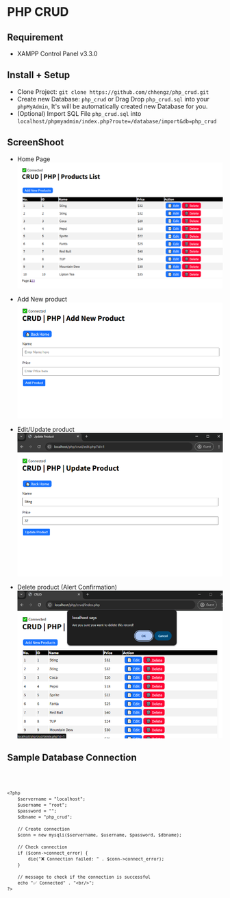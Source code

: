 # PHP CRUD

## Requirement

- XAMPP Control Panel v3.3.0

## Install + Setup

- Clone Project: `git clone https://github.com/chhengz/php_crud.git`
- Create new Database: `php_crud` or Drag Drop `php_crud.sql` into your `phpMyAdmin`, It's will be automatically created new Database for you.
- (Optional) Import SQL File `php_crud.sql` into `localhost/phpmyadmin/index.php?route=/database/import&db=php_crud`

## ScreenShoot

- Home Page
![home page](images/home.png)

- Add New product
![add-new-product](images/add-new-product.png)

- Edit/Update product
![edit-product](images/edit-update.png)

- Delete product (Alert Confirmation)
![delete-product](images/delete-product.png)

## Sample Database Connection

<code>

    <?php
        $servername = "localhost";
        $username = "root";
        $password = "";
        $dbname = "php_crud";
        
        // Create connection
        $conn = new mysqli($servername, $username, $password, $dbname);
        
        // Check connection
        if ($conn->connect_error) {
            die("❌ Connection failed: " . $conn->connect_error);
        }
        
        // message to check if the connection is successful
        echo "✅ Connected" . "<br/>";
    ?>

</code>